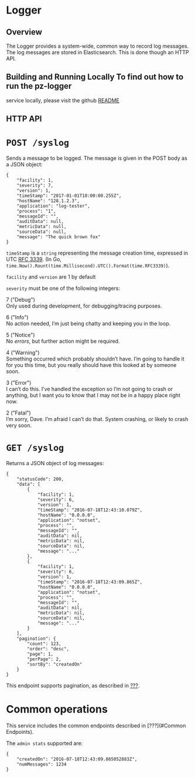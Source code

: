 # Logger

## Overview

The Logger provides a system-wide, common way to record log messages.
The log messages are stored in Elasticsearch. This is done though an
HTTP API.

## Building and Running Locally To find out how to run the pz-logger
service locally, please visit the github
[README](https://github.com/venicegeo/pz-logger/blob/master/README.md)

## HTTP API

# `POST /syslog`

Sends a message to be logged. The message is given in the POST body as a
JSON object:

    {
        "facility": 1,
        "severity": 7,
        "version": 1,
        "timeStamp": "2017-01-01T10:00:00.255Z",
        "hostName": "128.1.2.3",
        "application": "log-tester",
        "process": "1",
        "messageId": "",
        "auditData": null,
        "metricData": null,
        "sourceData": null,
        "message": "The quick brown fox"
    }

`timeStamp` is a `string` representing the message creation time,
expressed in UTC [RFC 3339](https://www.ietf.org/rfc/rfc3339.txt). (In
Go, `time.Now().Rount(time.Millisecond).UTC().Format(time.RFC3339)`).

`facility` and `version` are 1 by default

`severity` must be one of the following integers:

7 ("Debug")  
Only used during development, for debugging/tracing purposes.

6 ("Info")  
No action needed, I’m just being chatty and keeping you in the loop.

5 ("Notice")  
No *errors*, but further action might be required.

4 ("Warning")  
Something occurred which probably shouldn’t have. I’m going to handle it
for you this time, but you really should have this looked at by someone
soon.

3 ("Error")  
I can’t do this. I’ve handled the exception so I’m not going to crash or
anything, but I want you to know that I may not be in a happy place
right now.

2 ("Fatal")  
I’m sorry, Dave. I’m afraid I can’t do that. System crashing, or likely
to crash very soon.

# `GET /syslog`

Returns a JSON object of log messages:

    {
        "statusCode": 200,
        "data": [
            {
                "facility": 1,
                "severity": 6,
                "version": 1,
                "timeStamp": "2016-07-18T12:43:10.079Z",
                "hostName": "0.0.0.0",
                "application": "notset",
                "process": "",
                "messageId": "",
                "auditData": nil,
                "metricData": nil,
                "sourceData": nil,
                "message": "..."
            },
            {
                "facility": 1,
                "severity": 6,
                "version": 1,
                "timeStamp": "2016-07-18T12:43:09.865Z",
                "hostName": "0.0.0.0",
                "application": "notset",
                "process": "",
                "messageId": "",
                "auditData": nil,
                "metricData": nil,
                "sourceData": nil,
                "message": "..."
            }
        ],
        "pagination": {
            "count": 123,
            "order": "desc",
            "page": 1,
            "perPage": 2,
            "sortBy": "createdOn"
        }
    }

This endpoint supports pagination, as described in [???](#Pagination).

# Common operations

This service includes the common endpoints described in
[???](#Common Endpoints).

The `admin stats` supported are:

    {
        "createdOn": "2016-07-18T12:43:09.865052883Z",
        "numMessages": 1234
    }
